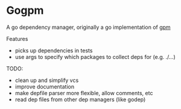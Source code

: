 # Gogpm
A go dependency manager, originally a go implementation of [gpm](https://github.com/pote/gpm)

Features
 * picks up dependencies in tests
 * use args to specify which packages to collect deps for (e.g. ./...)

TODO:
 * clean up and simplify vcs
 * improve documentation
 * make depfile parser more flexible, allow comments, etc
 * read dep files from other dep managers (like godep)

